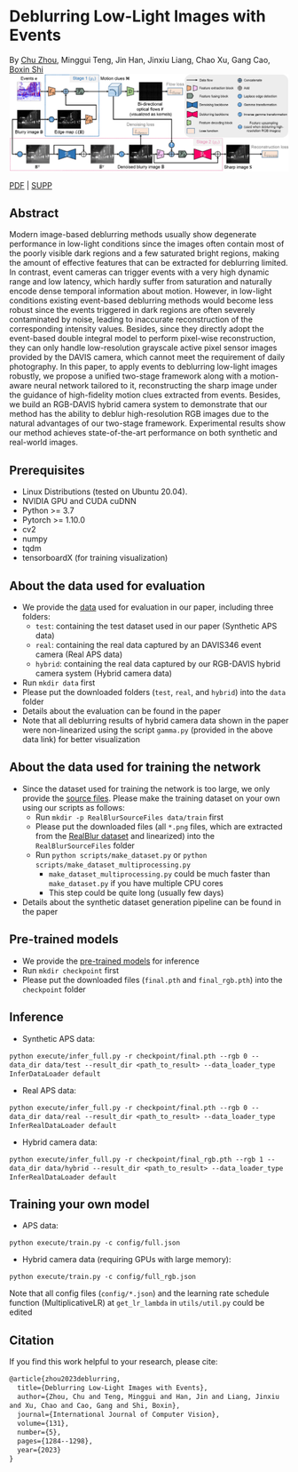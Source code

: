 # Deblurring Low-Light Images with Events

By [Chu Zhou](https://fourson.github.io/), Minggui Teng, Jin Han, Jinxiu Liang, Chao Xu, Gang Cao, [Boxin Shi](http://ci.idm.pku.edu.cn/)
![Network](Network.png)

[PDF](https://link.springer.com/article/10.1007/s11263-023-01754-5) | [SUPP](https://ci.idm.pku.edu.cn/Zhou_IJCV23.pdf)

## Abstract
Modern image-based deblurring methods usually show degenerate performance in low-light conditions since the images often contain most of the poorly visible dark regions and a few saturated bright regions, making the amount of effective features that can be extracted for deblurring limited. In contrast, event cameras can trigger events with a very high dynamic range and low latency, which hardly suffer from saturation and naturally encode dense temporal information about motion. However, in low-light conditions existing event-based deblurring methods would become less robust since the events triggered in dark regions are often severely contaminated by noise, leading to inaccurate reconstruction of the corresponding intensity values. Besides, since they directly adopt the event-based double integral model to perform pixel-wise reconstruction, they can only handle low-resolution grayscale active pixel sensor images provided by the DAVIS camera, which cannot meet the requirement of daily photography. In this paper, to apply events to deblurring low-light images robustly, we propose a unified two-stage framework along with a motion-aware neural network tailored to it, reconstructing the sharp image under the guidance of high-fidelity motion clues extracted from events. Besides, we build an RGB-DAVIS hybrid camera system to demonstrate that our method has the ability to deblur high-resolution RGB images due to the natural advantages of our two-stage framework. Experimental results show our method achieves state-of-the-art performance on both synthetic and real-world images.

## Prerequisites
* Linux Distributions (tested on Ubuntu 20.04).
* NVIDIA GPU and CUDA cuDNN
* Python >= 3.7
* Pytorch >= 1.10.0
* cv2
* numpy
* tqdm
* tensorboardX (for training visualization)

## About the data used for evaluation
* We provide the [data](https://drive.google.com/drive/folders/1Cyz8ecUnx2xkDzf-KL6FMs2BbSeKZ6V3?usp=sharing) used for evaluation in our paper, including three folders:
  * `test`: containing the test dataset used in our paper (Synthetic APS data)
  * `real`: containing the real data captured by an DAVIS346 event camera (Real APS data)
  * `hybrid`: containing the real data captured by our RGB-DAVIS hybrid camera system (Hybrid camera data)
* Run `mkdir data` first
* Please put the downloaded folders (`test`, `real`, and `hybrid`) into the `data` folder
* Details about the evaluation can be found in the paper
* Note that all deblurring results of hybrid camera data shown in the paper were non-linearized using the script `gamma.py` (provided in the above data link) for better visualization

## About the data used for training the network
* Since the dataset used for training the network is too large, we only provide the [source files](https://drive.google.com/drive/folders/1kHUmemq41GWou8231wEUhJ2Eiq2lJdWA?usp=share_link). Please make the training dataset on your own using our scripts as follows:
  * Run `mkdir -p RealBlurSourceFiles data/train` first
  * Please put the downloaded files (all `*.png` files, which are extracted from the [RealBlur dataset](http://cg.postech.ac.kr/research/realblur/) and linearized) into the `RealBlurSourceFiles` folder
  * Run `python scripts/make_dataset.py` or `python scripts/make_dataset_multiprocessing.py`
    * `make_dataset_multiprocessing.py` could be much faster than `make_dataset.py` if you have multiple CPU cores
    * This step could be quite long (usually few days)
* Details about the synthetic dataset generation pipeline can be found in the paper

## Pre-trained models
* We provide the [pre-trained models](https://drive.google.com/drive/folders/1B0fx2tHtxEjWk7ON1aKLKNDl-Ogjck1e?usp=share_link) for inference
* Run `mkdir checkpoint` first
* Please put the downloaded files (`final.pth` and `final_rgb.pth`) into the `checkpoint` folder

## Inference
* Synthetic APS data:
```
python execute/infer_full.py -r checkpoint/final.pth --rgb 0 --data_dir data/test --result_dir <path_to_result> --data_loader_type InferDataLoader default
```
* Real APS data:
```
python execute/infer_full.py -r checkpoint/final.pth --rgb 0 --data_dir data/real --result_dir <path_to_result> --data_loader_type InferRealDataLoader default
```
* Hybrid camera data:
```
python execute/infer_full.py -r checkpoint/final_rgb.pth --rgb 1 --data_dir data/hybrid --result_dir <path_to_result> --data_loader_type InferRealDataLoader default
```

## Training your own model
* APS data:
```
python execute/train.py -c config/full.json
```
* Hybrid camera data (requiring GPUs with large memory):
```
python execute/train.py -c config/full_rgb.json
```

Note that all config files (`config/*.json`) and the learning rate schedule function (MultiplicativeLR) at `get_lr_lambda` in `utils/util.py` could be edited

## Citation
If you find this work helpful to your research, please cite:
```
@article{zhou2023deblurring,
  title={Deblurring Low-Light Images with Events},
  author={Zhou, Chu and Teng, Minggui and Han, Jin and Liang, Jinxiu and Xu, Chao and Cao, Gang and Shi, Boxin},
  journal={International Journal of Computer Vision},
  volume={131},
  number={5},
  pages={1284--1298},
  year={2023}
}
```
